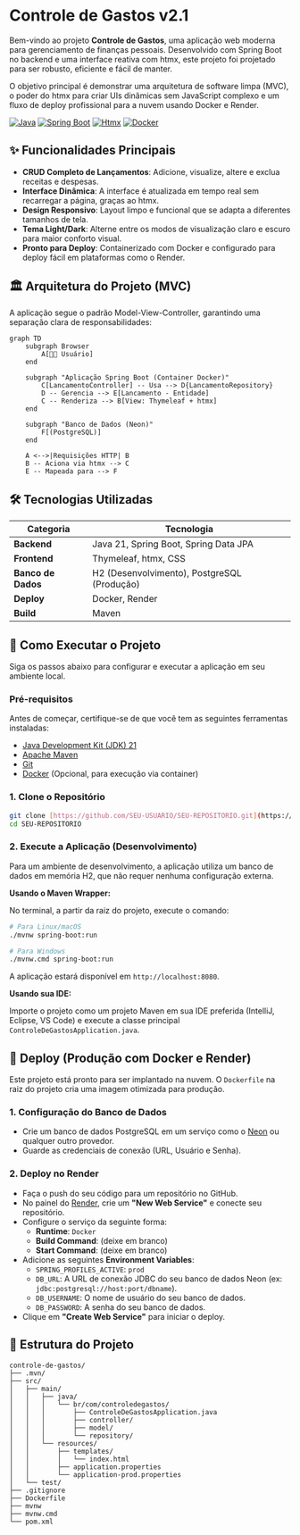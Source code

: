 # Controle de Gastos v2.1

Bem-vindo ao projeto **Controle de Gastos**, uma aplicação web moderna para gerenciamento de finanças pessoais. Desenvolvido com Spring Boot no backend e uma interface reativa com htmx, este projeto foi projetado para ser robusto, eficiente e fácil de manter.

O objetivo principal é demonstrar uma arquitetura de software limpa (MVC), o poder do htmx para criar UIs dinâmicas sem JavaScript complexo e um fluxo de deploy profissional para a nuvem usando Docker e Render.

[![Java](https://img.shields.io/badge/Java-21-blue.svg)](https://www.oracle.com/java/technologies/downloads/)
[![Spring Boot](https://img.shields.io/badge/Spring%20Boot-3.3.5-brightgreen.svg)](https://spring.io/projects/spring-boot)
[![Htmx](https://img.shields.io/badge/htmx-1.9.12-blueviolet)](https://htmx.org/)
[![Docker](https://img.shields.io/badge/Docker-Ready-blue)](https://www.docker.com/)

## ✨ Funcionalidades Principais

* **CRUD Completo de Lançamentos**: Adicione, visualize, altere e exclua receitas e despesas.
* **Interface Dinâmica**: A interface é atualizada em tempo real sem recarregar a página, graças ao htmx.
* **Design Responsivo**: Layout limpo e funcional que se adapta a diferentes tamanhos de tela.
* **Tema Light/Dark**: Alterne entre os modos de visualização claro e escuro para maior conforto visual.
* **Pronto para Deploy**: Containerizado com Docker e configurado para deploy fácil em plataformas como o Render.

## 🏛️ Arquitetura do Projeto (MVC)

A aplicação segue o padrão Model-View-Controller, garantindo uma separação clara de responsabilidades:

```mermaid
graph TD
    subgraph Browser
        A[👨‍💻 Usuário]
    end

    subgraph "Aplicação Spring Boot (Container Docker)"
        C[LancamentoController] -- Usa --> D{LancamentoRepository}
        D -- Gerencia --> E[Lancamento - Entidade]
        C -- Renderiza --> B[View: Thymeleaf + htmx]
    end

    subgraph "Banco de Dados (Neon)"
        F[(PostgreSQL)]
    end

    A <-->|Requisições HTTP| B
    B -- Aciona via htmx --> C
    E -- Mapeada para --> F
```

## 🛠️ Tecnologias Utilizadas

| Categoria      | Tecnologia                                       |
| -------------- | ------------------------------------------------ |
| **Backend** | Java 21, Spring Boot, Spring Data JPA            |
| **Frontend** | Thymeleaf, htmx, CSS                             |
| **Banco de Dados** | H2 (Desenvolvimento), PostgreSQL (Produção)      |
| **Deploy** | Docker, Render                                   |
| **Build** | Maven                                            |

## 🚀 Como Executar o Projeto

Siga os passos abaixo para configurar e executar a aplicação em seu ambiente local.

### Pré-requisitos

Antes de começar, certifique-se de que você tem as seguintes ferramentas instaladas:

* [Java Development Kit (JDK) 21](https://www.oracle.com/java/technologies/downloads/#java21)
* [Apache Maven](https://maven.apache.org/download.cgi)
* [Git](https://git-scm.com/downloads)
* [Docker](https://www.docker.com/products/docker-desktop/) (Opcional, para execução via container)

### 1. Clone o Repositório

```bash
git clone [https://github.com/SEU-USUARIO/SEU-REPOSITORIO.git](https://github.com/SEU-USUARIO/SEU-REPOSITORIO.git)
cd SEU-REPOSITORIO
```

### 2. Execute a Aplicação (Desenvolvimento)

Para um ambiente de desenvolvimento, a aplicação utiliza um banco de dados em memória H2, que não requer nenhuma configuração externa.

**Usando o Maven Wrapper:**

No terminal, a partir da raiz do projeto, execute o comando:

```bash
# Para Linux/macOS
./mvnw spring-boot:run

# Para Windows
./mvnw.cmd spring-boot:run
```

A aplicação estará disponível em `http://localhost:8080`.

**Usando sua IDE:**

Importe o projeto como um projeto Maven em sua IDE preferida (IntelliJ, Eclipse, VS Code) e execute a classe principal `ControleDeGastosApplication.java`.

## 🚢 Deploy (Produção com Docker e Render)

Este projeto está pronto para ser implantado na nuvem. O `Dockerfile` na raiz do projeto cria uma imagem otimizada para produção.

### 1. Configuração do Banco de Dados

* Crie um banco de dados PostgreSQL em um serviço como o [Neon](https://neon.tech/) ou qualquer outro provedor.
* Guarde as credenciais de conexão (URL, Usuário e Senha).

### 2. Deploy no Render

* Faça o push do seu código para um repositório no GitHub.
* No painel do [Render](https://render.com/), crie um **"New Web Service"** e conecte seu repositório.
* Configure o serviço da seguinte forma:
    * **Runtime**: `Docker`
    * **Build Command**: (deixe em branco)
    * **Start Command**: (deixe em branco)
* Adicione as seguintes **Environment Variables**:
    * `SPRING_PROFILES_ACTIVE`: `prod`
    * `DB_URL`: A URL de conexão JDBC do seu banco de dados Neon (ex: `jdbc:postgresql://host:port/dbname`).
    * `DB_USERNAME`: O nome de usuário do seu banco de dados.
    * `DB_PASSWORD`: A senha do seu banco de dados.
* Clique em **"Create Web Service"** para iniciar o deploy.

## 📁 Estrutura do Projeto

```
controle-de-gastos/
├── .mvn/
├── src/
│   ├── main/
│   │   ├── java/
│   │   │   └── br/com/controledegastos/
│   │   │       ├── ControleDeGastosApplication.java
│   │   │       ├── controller/
│   │   │       ├── model/
│   │   │       └── repository/
│   │   └── resources/
│   │       ├── templates/
│   │       │   └── index.html
│   │       ├── application.properties
│   │       └── application-prod.properties
│   └── test/
├── .gitignore
├── Dockerfile
├── mvnw
├── mvnw.cmd
└── pom.xml
```
